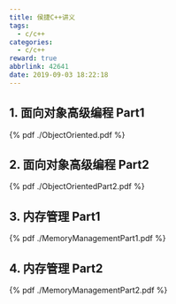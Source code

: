 ```yaml
---
title: 侯捷C++讲义
tags:
  - c/c++
categories:
  - c/c++
reward: true
abbrlink: 42641
date: 2019-09-03 18:22:18
---
```


## 1. 面向对象高级编程 Part1

{% pdf ./ObjectOriented.pdf %}

## 2. 面向对象高级编程 Part2

{% pdf ./ObjectOrientedPart2.pdf %}

## 3. 内存管理 Part1

{% pdf ./MemoryManagementPart1.pdf %}

## 4. 内存管理 Part2

{% pdf ./MemoryManagementPart2.pdf %}

